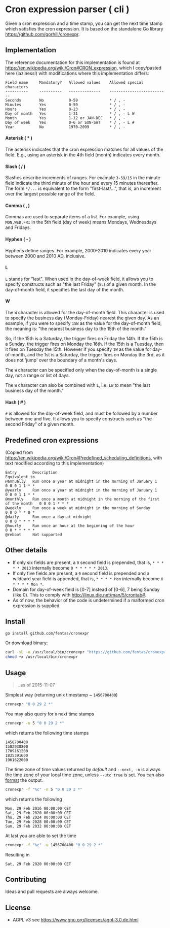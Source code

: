 Cron expression parser ( cli )
=============================
Given a cron expression and a time stamp, you can get the next time stamp which satisfies the cron expression.
It is based on the standalone Go library https://github.com/gorhill/cronexpr.

Implementation
--------------
The reference documentation for this implementation is found at
<https://en.wikipedia.org/wiki/Cron#CRON_expression>, which I copy/pasted here (laziness!) with modifications where this implementation differs:

    Field name     Mandatory?   Allowed values    Allowed special characters
    ----------     ----------   --------------    --------------------------
    Seconds        No           0-59              * / , -
    Minutes        Yes          0-59              * / , -
    Hours          Yes          0-23              * / , -
    Day of month   Yes          1-31              * / , - L W
    Month          Yes          1-12 or JAN-DEC   * / , -
    Day of week    Yes          0-6 or SUN-SAT    * / , - L #
    Year           No           1970–2099         * / , -

#### Asterisk ( * )
The asterisk indicates that the cron expression matches for all values of the field. E.g., using an asterisk in the 4th field (month) indicates every month.

#### Slash ( / )
Slashes describe increments of ranges. For example `3-59/15` in the minute field indicate the third minute of the hour and every 15 minutes thereafter. The form `*/...` is equivalent to the form "first-last/...", that is, an increment over the largest possible range of the field.

#### Comma ( , )
Commas are used to separate items of a list. For example, using `MON,WED,FRI` in the 5th field (day of week) means Mondays, Wednesdays and Fridays.

#### Hyphen ( - )
Hyphens define ranges. For example, 2000-2010 indicates every year between 2000 and 2010 AD, inclusive.

#### L
`L` stands for "last". When used in the day-of-week field, it allows you to specify constructs such as "the last Friday" (`5L`) of a given month. In the day-of-month field, it specifies the last day of the month.

#### W
The `W` character is allowed for the day-of-month field. This character is used to specify the business day (Monday-Friday) nearest the given day. As an example, if you were to specify `15W` as the value for the day-of-month field, the meaning is: "the nearest business day to the 15th of the month."

So, if the 15th is a Saturday, the trigger fires on Friday the 14th. If the 15th is a Sunday, the trigger fires on Monday the 16th. If the 15th is a Tuesday, then it fires on Tuesday the 15th. However if you specify `1W` as the value for day-of-month, and the 1st is a Saturday, the trigger fires on Monday the 3rd, as it does not 'jump' over the boundary of a month's days.

The `W` character can be specified only when the day-of-month is a single day, not a range or list of days.

The `W` character can also be combined with `L`, i.e. `LW` to mean "the last business day of the month."

#### Hash ( # )
`#` is allowed for the day-of-week field, and must be followed by a number between one and five. It allows you to specify constructs such as "the second Friday" of a given month.

Predefined cron expressions
---------------------------
(Copied from <https://en.wikipedia.org/wiki/Cron#Predefined_scheduling_definitions>, with text modified according to this implementation)

    Entry       Description                                                             Equivalent to
    @annually   Run once a year at midnight in the morning of January 1                 0 0 0 1 1 * *
    @yearly     Run once a year at midnight in the morning of January 1                 0 0 0 1 1 * *
    @monthly    Run once a month at midnight in the morning of the first of the month   0 0 0 1 * * *
    @weekly     Run once a week at midnight in the morning of Sunday                    0 0 0 * * 0 *
    @daily      Run once a day at midnight                                              0 0 0 * * * *
    @hourly     Run once an hour at the beginning of the hour                           0 0 * * * * *
    @reboot     Not supported

Other details
-------------
* If only six fields are present, a `0` second field is prepended, that is, `* * * * * 2013` internally become `0 * * * * * 2013`.
* If only five fields are present, a `0` second field is prepended and a wildcard year field is appended, that is, `* * * * Mon` internally become `0 * * * * Mon *`.
* Domain for day-of-week field is [0-7] instead of [0-6], 7 being Sunday (like 0). This to comply with http://linux.die.net/man/5/crontab#.
* As of now, the behavior of the code is undetermined if a malformed cron expression is supplied

Install
-------
```sh
go install github.com/fentas/cronexpr
```
Or download binary:
```sh
curl -sL -o /usr/local/bin/cronexpr "https://github.com/fentas/cronexpr/releases/download/0.1.0/cronexpr"
chmod +x /usr/local/bin/cronexpr
```

Usage
-----
> ..as of 2015-11-07

Simplest way (returning unix timestamp ~ `1456700400`)
```sh
cronexpr "0 0 29 2 *"
```
You may also query for `n` next time stamps
```sh
cronexpr -n 5 "0 0 29 2 *"
```

which returns the following time stamps

    1456700400
    1582930800
    1709161200
    1835391600
    1961622000

The time zone of time values returned by *default* and `--next, -n` is always the
time zone of your local time zone, unless `--utc true` is set.
You can also [format](http://strftime.org/) the output.
```sh
cronexpr -f "%c" -n 5 "0 0 29 2 *"
```

which returns the following

    Mon, 29 Feb 2016 00:00:00 CET
    Sat, 29 Feb 2020 00:00:00 CET
    Thu, 29 Feb 2024 00:00:00 CET
    Tue, 29 Feb 2028 00:00:00 CET
    Sun, 29 Feb 2032 00:00:00 CET

At last you are able to set the time
```sh
cronexpr -f "%c" -u 1456700400 "0 0 29 2 *"
```

Resulting in

    Sat, 29 Feb 2020 00:00:00 CET

Contributing
--------
Ideas and pull requests are always welcome.

License
-------
- AGPL v3 see <https://www.gnu.org/licenses/agpl-3.0.de.html>
